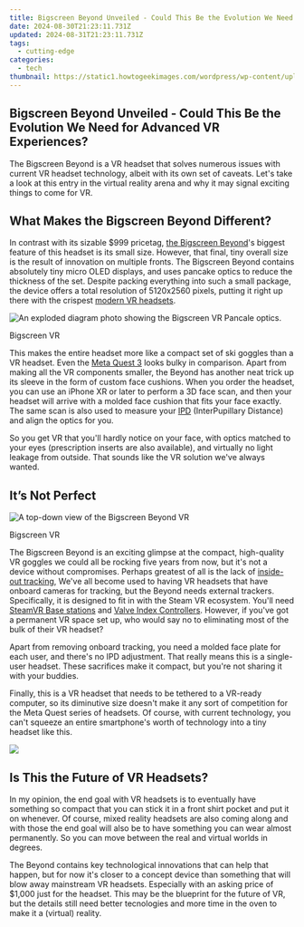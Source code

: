 ```yaml
---
title: Bigscreen Beyond Unveiled - Could This Be the Evolution We Need for Advanced VR Experiences?
date: 2024-08-30T21:23:11.731Z
updated: 2024-08-31T21:23:11.731Z
tags:
  - cutting-edge
categories:
  - tech
thumbnail: https://static1.howtogeekimages.com/wordpress/wp-content/uploads/2023/12/1-2.jpg
---
```


## Bigscreen Beyond Unveiled - Could This Be the Evolution We Need for Advanced VR Experiences?

The Bigscreen Beyond is a VR headset that solves numerous issues with current VR headset technology, albeit with its own set of caveats. Let's take a look at this entry in the virtual reality arena and why it may signal exciting things to come for VR.

##  What Makes the Bigscreen Beyond Different?

 In contrast with its sizable $999 pricetag, [the Bigscreen Beyond](http://www.bigscreenvr.com/)'s biggest feature of this headset is its small size. However, that final, tiny overall size is the result of innovation on multiple fronts. The Bigscreen Beyond contains absolutely tiny micro OLED displays, and uses pancake optics to reduce the thickness of the set. Despite packing everything into such a small package, the device offers a total resolution of 5120x2560 pixels, putting it right up there with the crispest [modern VR headsets](https://vp-tips.techidaily.com/visual-harmony-ios-and-macos-photoviewer-blend/).

![An exploded diagram photo showing the Bigscreen VR Pancale optics.](https://static1.howtogeekimages.com/wordpress/wp-content/uploads/2023/12/3-2.jpg) 

Bigscreen VR

 This makes the entire headset more like a compact set of ski goggles than a VR headset. Even the [Meta Quest 3](https://article-helps.techidaily.com/new-securing-the-title-top-5-hmds-for-drone-pilots-for-2024/) looks bulky in comparison. Apart from making all the VR components smaller, the Beyond has another neat trick up its sleeve in the form of custom face cushions. When you order the headset, you can use an iPhone XR or later to perform a 3D face scan, and then your headset will arrive with a molded face cushion that fits your face exactly. The same scan is also used to measure your [IPD](https://on-screen-recording.techidaily.com/updated-in-2024-best-tech-to-preserve-classroom-interactions/) (InterPupillary Distance) and align the optics for you.

 So you get VR that you'll hardly notice on your face, with optics matched to your eyes (prescription inserts are also available), and virtually no light leakage from outside. That sounds like the VR solution we've always wanted.

##  It’s Not Perfect

![A top-down view of the Bigscreen Beyond VR](https://static1.howtogeekimages.com/wordpress/wp-content/uploads/2023/12/2-2.jpg) 

Bigscreen VR

 The Bigscreen Beyond is an exciting glimpse at the compact, high-quality VR goggles we could all be rocking five years from now, but it's not a device without compromises. Perhaps greatest of all is the lack of [inside-out tracking](https://tech-savvy.techidaily.com/windows-10-visual-recall-a-step-by-step-screenshot-tutorial/), We've all become used to having VR headsets that have onboard cameras for tracking, but the Beyond needs external trackers. Specifically, it is designed to fit in with the Steam VR ecosystem. You'll need [SteamVR Base stations](https://store.steampowered.com/app/1059570/Valve%5FIndex%5FBase%5FStation/) and [Valve Index Controllers](https://store.steampowered.com/app/1059550/Valve%5FIndex%5FControllers/). However, if you've got a permanent VR space set up, who would say no to eliminating most of the bulk of their VR headset?

 Apart from removing onboard tracking, you need a molded face plate for each user, and there's no IPD adjustment. That really means this is a single-user headset. These sacrifices make it compact, but you're not sharing it with your buddies.

 Finally, this is a VR headset that needs to be tethered to a VR-ready computer, so its diminutive size doesn't make it any sort of competition for the Meta Quest series of headsets. Of course, with current technology, you can't squeeze an entire smartphone's worth of technology into a tiny headset like this.

<!-- affiliate ads begin -->
<a href="https://secure.2checkout.com/order/checkout.php?PRODS=33729450&QTY=1&AFFILIATE=108875&CART=1"><img src="https://secure.avangate.com/images/merchant/7f687767ccf20fcea1c9dc4a5adc2326/Digisigner_banner_728_x_90_color_version.png" border="0"></a>
<!-- affiliate ads end -->
##  Is This the Future of VR Headsets?

 In my opinion, the end goal with VR headsets is to eventually have something so compact that you can stick it in a front shirt pocket and put it on whenever. Of course, mixed reality headsets are also coming along and with those the end goal will also be to have something you can wear almost permanently. So you can move between the real and virtual worlds in degrees.

 The Beyond contains key technological innovations that can help that happen, but for now it's closer to a concept device than something that will blow away mainstream VR headsets. Especially with an asking price of $1,000 just for the headset. This may be the blueprint for the future of VR, but the details still need better tecnologies and more time in the oven to make it a (virtual) reality.

<ins class="adsbygoogle"
     style="display:block"
     data-ad-format="autorelaxed"
     data-ad-client="ca-pub-7571918770474297"
     data-ad-slot="1223367746"></ins>



<ins class="adsbygoogle"
     style="display:block"
     data-ad-client="ca-pub-7571918770474297"
     data-ad-slot="8358498916"
     data-ad-format="auto"
     data-full-width-responsive="true"></ins>


